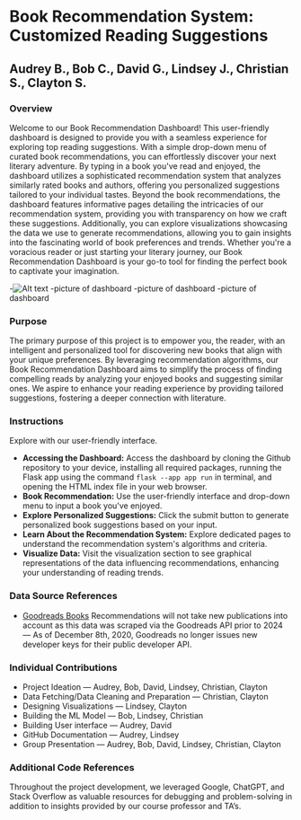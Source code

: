 # Book Recommendation System: Customized Reading Suggestions

## Audrey B., Bob C., David G., Lindsey J., Christian S., Clayton S.



### Overview

Welcome to our Book Recommendation Dashboard! This user-friendly dashboard is designed to provide you with a seamless experience for exploring top reading suggestions. With a simple drop-down menu of curated book recommendations, you can effortlessly discover your next literary adventure. By typing in a book you've read and enjoyed, the dashboard utilizes a sophisticated recommendation system that analyzes similarly rated books and authors, offering you personalized suggestions tailored to your individual tastes. Beyond the book recommendations, the dashboard features informative pages detailing the intricacies of our recommendation system, providing you with transparency on how we craft these suggestions. Additionally, you can explore visualizations showcasing the data we use to generate recommendations, allowing you to gain insights into the fascinating world of book preferences and trends. Whether you're a voracious reader or just starting your literary journey, our Book Recommendation Dashboard is your go-to tool for finding the perfect book to captivate your imagination.

-![Alt text](../Pictures/dash_screenshot_1.png?raw=true)
-picture of dashboard
-picture of dashboard
-picture of dashboard

### Purpose
The primary purpose of this project is to empower you, the reader, with an intelligent and personalized tool for discovering new books that align with your unique preferences. By leveraging recommendation algorithms, our Book Recommendation Dashboard aims to simplify the process of finding compelling reads by analyzing your enjoyed books and suggesting similar ones. We aspire to enhance your reading experience by providing tailored suggestions, fostering a deeper connection with literature. 

### Instructions
Explore with our user-friendly interface.
- **Accessing the Dashboard:** Access the dashboard by cloning the Github repository to your device, installing all required packages, running the Flask app using the command `flask --app app run` in terminal, and opening the HTML index file in your web browser.
- **Book Recommendation:** Use the user-friendly interface and drop-down menu to input a book you've enjoyed.
- **Explore Personalized Suggestions:** Click the submit button to generate personalized book suggestions based on your input.
- **Learn About the Recommendation System:** Explore dedicated pages to understand the recommendation system's algorithms and criteria.
- **Visualize Data:** Visit the visualization section to see graphical representations of the data influencing recommendations, enhancing your understanding of reading trends.

### Data Source References 
- [Goodreads Books](https://www.kaggle.com/datasets/jealousleopard/goodreadsbooks/data)
  Recommendations will not take new publications into account as this data was scraped via the Goodreads API prior to 2024 — As of December 8th, 2020, Goodreads no longer issues new developer keys for their public developer API.  

### Individual Contributions
- Project Ideation — Audrey, Bob, David, Lindsey, Christian, Clayton
- Data Fetching/Data Cleaning and Preparation — Christian, Clayton
- Designing Visualizations — Lindsey, Clayton
- Building the ML Model — Bob, Lindsey, Christian
- Building User interface — Audrey, David
- GitHub Documentation — Audrey, Lindsey
- Group Presentation — Audrey, Bob, David, Lindsey, Christian, Clayton

### Additional Code References
Throughout the project development, we leveraged Google, ChatGPT, and Stack Overflow as valuable resources for debugging and problem-solving in addition to insights provided by our course professor and TA’s.

